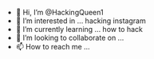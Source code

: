 - 👋 Hi, I’m @HackingQueen1
- 👀 I’m interested in ... hacking instagram
- 🌱 I’m currently learning ... how to hack
- 💞️ I’m looking to collaborate on ...
- 📫 How to reach me ...

<!---
HackingQueen1/HackingQueen1 is a ✨ special ✨ repository because its `README.md` (this file) appears on your GitHub profile.
You can click the Preview link to take a look at your changes.
--->
